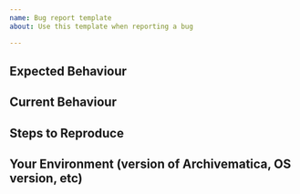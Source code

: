 ```yaml
---
name: Bug report template
about: Use this template when reporting a bug

---
```


## Expected Behaviour


## Current Behaviour


## Steps to Reproduce


## Your Environment (version of Archivematica, OS version, etc)
